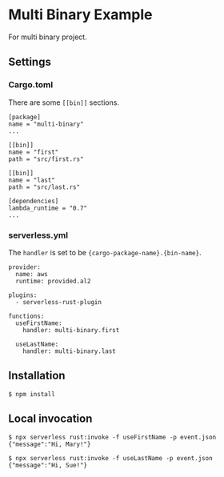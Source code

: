 # Multi Binary Example

For multi binary project.

## Settings

### Cargo.toml

There are some `[[bin]]` sections.

```
[package]
name = "multi-binary"
...

[[bin]]
name = "first"
path = "src/first.rs"

[[bin]]
name = "last"
path = "src/last.rs"

[dependencies]
lambda_runtime = "0.7"
...
```

### serverless.yml

The `handler` is set to be `{cargo-package-name}.{bin-name}`.

```
provider:
  name: aws
  runtime: provided.al2

plugins:
  - serverless-rust-plugin

functions:
  useFirstName:
    handler: multi-binary.first

  useLastName:
    handler: multi-binary.last
```

## Installation

```
$ npm install
```

## Local invocation

```
$ npx serverless rust:invoke -f useFirstName -p event.json
{"message":"Hi, Mary!"}
```

```
$ npx serverless rust:invoke -f useLastName -p event.json
{"message":"Hi, Sue!"}
```
